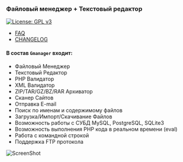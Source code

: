 ### Файловый менеджер + Текстовый редактор

[![License: GPL v3](https://img.shields.io/badge/License-GPL%20v3-blue.svg)](https://www.gnu.org/licenses/gpl-3.0)


- [FAQ](FAQ.md)
- [CHANGELOG](CHANGELOG.md)


#### В состав `Gmanager` входит:
 * Файловый Менеджер
 * Текстовый Редактор
 * PHP Валидатор
 * XML Валидатор
 * ZIP/TAR/GZ/BZ/RAR Архиватор
 * Сканер Сайтов
 * Отправка E-mail
 * Поиск по именам и содержимому файлов
 * Загрузка/Импорт/Скачивание Файлов
 * Возможность работы с СУБД MySQL, PostgreSQL, SQLite3
 * Возможность выполнения PHP кода в реальном времени (eval)
 * Работа с командной строкой
 * Поддержка FTP протокола

![ScreenShot](https://user-images.githubusercontent.com/885731/32607444-235b3218-c56a-11e7-96ff-9688d2948645.png)
